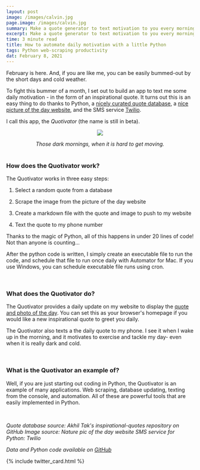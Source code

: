 ```yaml
---
layout: post
image: /images/calvin.jpg
page.image: /images/calvin.jpg
summary: Make a quote generator to text motivation to you every morning.
excerpt: Make a quote generator to text motivation to you every morning.
time: 3 minute read
title: How to automate daily motivation with a little Python
tags: Python web-scraping productivity
dat: February 8, 2021
---
```

February is here. And, if you are like me, you can be easily bummed-out by the short days and cold weather. 

To fight this bummer of a month, I set out to build an app to text me some daily motivation - in the form of an inspirational quote. It turns out this is an easy thing to do thanks to Python, a [nicely curated quote database](https://github.com/akhiltak/inspirational-quotes/blob/master/Quotes.csv), a [nice picture of the day website](http://www.naturepicoftheday.com), and the SMS service [Twilio](https://www.twilio.com).

I call this app, the *Quotivator* (the name is still in beta).

<p align="center">
  <img src="{{ site.baseurl }}/images/darkmorning.jpg" />
</p>
<div align="center"><em>Those dark mornings, when it is hard to get moving.</em></div>

<br>

### How does the Quotivator work?

The Quotivator works in three easy steps:

 1. Select a random quote from a database
 
 2. Scrape the image from the picture of the day website
 
 3. Create a markdown file with the quote and image to push to my website
 
 4. Text the quote to my phone number
 
Thanks to the magic of Python, all of this happens in under 20 lines of code! Not than anyone is counting...

After the python code is written, I simply create an executable file to run the code, and schedule that file to run once daily with Automator for Mac. If you use Windows, you can schedule executable file runs using cron.

<br>

### What does the Quotivator do?

The Quotivator provides a daily update on my website to display the [quote and photo of the day](https://waltscienceblog.github.io/quote/). You can set this as your browser's homepage if you would like a new inspirational quote to greet you daily.

The Quotivator also texts a the daily quote to my phone. I see it when I wake up in the morning, and it motivates to exercise and tackle my day- even when it is really dark and cold.

<br>

### What is the Quotivator an example of?

Well, if you are just starting out coding in Python, the Quotivator is an example of many applications. Web scraping, database updating, texting from the console, and automation. All of these are powerful tools that are easily implemented in Python. 

<br>

*Quote database source: Akhil Tak's inspirational-quotes repository on GitHub*
*Image source: Nature pic of the day website*
*SMS service for Python: Twilio*

*Data and Python code available on [GitHub](https://github.com/waltscience/todays-quote)*
<br>

{% include twitter_card.html %}
